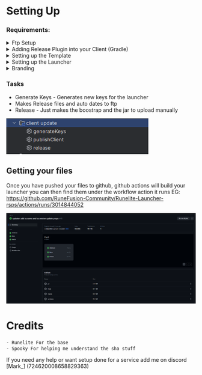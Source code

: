 
# Setting Up

### Requirements:

<details>
  <summary>Ftp Setup</summary>
    Coming Soon
</details>


<details>
  <summary>Adding Release Plugin into your Client (Gradle)</summary>
####  Setting up the release plugin

### settings.gradle.kts

![img_1.png](img_1.png)

Replace 607ee837e2 with the latest version found here https://jitpack.io/#Mark7625/bootstrap-release

### build.gradle

In the Plugin block add 
```Kotlin
  id("com.mark.bootstrap.bootstrap")
```

Under that add

```Kotlin
configure<BootstrapPluginExtension> {
    uploadType.set(com.mark.bootstrap.UploadType.FTP)
    buildType.set("normal")
    customRepo.set("https://assets.illerai.com/LauncherTest/repo")
    passiveMode.set(false)
}
```

And edit the repo like for custom libs you have any. This should be the final result

![img_2.png](img_2.png)

</details>

<details>
  <summary>Setting up the Template</summary>

### Template

At the root of your project make a file called bootstrap.template this will allow the bootstrap save any custom args you wish to use. These are taken from runelite

```json
{
    "clientJvm17Arguments": [
    "-XX:+DisableAttachMechanism",
    "-Xmx812m",
    "-Xss2m",
    "-XX:CompileThreshold=1500"
    ],
    "clientJvm17MacArguments": [
    "-XX:+DisableAttachMechanism",
    "-Xmx812m",
    "-Xss2m",
    "-XX:CompileThreshold=1500",
    "--add-opens=java.desktop/com.apple.eawt=ALL-UNNAMED"
    ],
    "clientJvm9Arguments": [
    "-XX:+DisableAttachMechanism",
    "-Drunelite.launcher.blacklistedDlls=RTSSHooks.dll,RTSSHooks64.dll,NahimicOSD.dll,NahimicMSIOSD.dll,Nahimic2OSD.dll,Nahimic2DevProps.dll,k_fps32.dll,k_fps64.dll,SS2DevProps.dll,SS2OSD.dll,GTIII-OSD64-GL.dll,GTIII-OSD64-VK.dll,GTIII-OSD64.dll",
    "-Xmx812m",
    "-Xss2m",
    "-XX:CompileThreshold=1500"
    ],
    "clientJvmArguments": [
    "-XX:+DisableAttachMechanism",
    "-Xmx812m",
    "-Xss2m",
    "-XX:CompileThreshold=1500",
    "-Xincgc",
    "-XX:+UseConcMarkSweepGC",
    "-XX:+UseParNewGC"
    ],
    "launcherArguments": [
    "-XX:+DisableAttachMechanism",
    "-Drunelite.launcher.nojvm=true",
    "-Xmx812m",
    "-Xss2m",
    "-XX:CompileThreshold=1500",
    "-Xincgc",
    "-XX:+UseConcMarkSweepGC",
    "-XX:+UseParNewGC"
    ],
    "launcherJvm11Arguments": [
    "-XX:+DisableAttachMechanism",
    "-Drunelite.launcher.nojvm=true",
    "-Xmx812m",
    "-Xss2m",
    "-XX:CompileThreshold=1500"
    ],
    "launcherJvm11WindowsArguments": [
    "-XX:+DisableAttachMechanism",
    "-Drunelite.launcher.nojvm=true",
    "-Drunelite.launcher.blacklistedDlls=RTSSHooks.dll,RTSSHooks64.dll,NahimicOSD.dll,NahimicMSIOSD.dll,Nahimic2OSD.dll,Nahimic2DevProps.dll,k_fps32.dll,k_fps64.dll,SS2DevProps.dll,SS2OSD.dll,GTIII-OSD64-GL.dll,GTIII-OSD64-VK.dll,GTIII-OSD64.dll",
    "-Xmx812m",
    "-Xss2m",
    "-XX:CompileThreshold=1500"
    ],
    "launcherJvm17Arguments": [
    "-XX:+DisableAttachMechanism",
    "-Drunelite.launcher.nojvm=true",
    "-Xmx512m",
    "-Xss2m",
    "-XX:CompileThreshold=1500"
    ],
    "launcherJvm17MacArguments": [
    "-XX:+DisableAttachMechanism",
    "-Drunelite.launcher.nojvm=true",
    "-Xmx812m",
    "-Xss2m",
    "-XX:CompileThreshold=1500",
    "--add-opens=java.desktop/com.apple.eawt=ALL-UNNAMED"
    ],
    "launcherJvm17WindowsArguments": [
    "-XX:+DisableAttachMechanism",
    "-Drunelite.launcher.nojvm=true",
    "-Drunelite.launcher.blacklistedDlls=RTSSHooks.dll,RTSSHooks64.dll,NahimicOSD.dll,NahimicMSIOSD.dll,Nahimic2OSD.dll,Nahimic2DevProps.dll,k_fps32.dll,k_fps64.dll,SS2DevProps.dll,SS2OSD.dll,GTIII-OSD64-GL.dll,GTIII-OSD64-VK.dll,GTIII-OSD64.dll",
    "-Xmx812m",
    "-Xss2m",
    "-XX:CompileThreshold=1500"
    ]
}
```
</details>

<details>
  <summary>Setting up the Launcher</summary>

* Once you have added the release plugin into the client
* Copy your launcher.crt that you made  into /resources/net/runelite/launcher/
* Go into launcher.properties And edit the following 
```kotlin
https://assets.illerai.com/LauncherTest/ClientManifest.json
```

Should link should go to a json on your webhost or aws that looks like this 
```json
[
  {
    "name": "Normal",
    "main": "com.telos.Bootstrap",
    "bootstrap": "https://assets.illerai.com/LauncherTest/bootstrap.json",
    "bootstrapsig": "https://assets.illerai.com/LauncherTest/bootstrap.json.sha256",
    "tooltip": "The Latest most stable Client"
  }
]
```

These are the clients that the users can download, if you only have 1 client it will skip
asking the user and download right away, if you have more then 2 clients it will ask what client they would like to play



- Name: The Name of the client,
- Main: This the main run point of the client EG: [net.runelite.client.RuneLite],
- Bootstrap: This is where the bootstrap file of the this client is located
- Bootstrap Sig: This is where the bootstrap Sig file of the this client is located
- Tooltip: This the tooltip that shows when hovering over the button

</details>

<details>
  <summary>Branding</summary>

### Branding
## Names

1) Go into launcher.properties And edit 'runefusion' and links to your server links and name

```kotlin
runelite.launcher.version=${project.version}  
runelite.discord.invite=**https://runelite.net/redirect/launcher/discord**  
runelite.wiki.troubleshooting.link=**https://runelite.net/redirect/launcher/troubleshooting**  
runelite.dnschange.link=https://1.1.1.1/dns/#setup-instructions  
runelite.download.link=https://**runefusion**.net/download/  
runelite.website=https://**runefusion**.net/  
runelite.bootstrap=https://runefusion.s3.eu-west-2.amazonaws.com/bootstrap.json  
runelite.bootstrapsig=https://runefusion.s3.eu-west-2.amazonaws.com/bootstrap.json.sha256  
runelite.name=**RuneFusion**  
runelite.main=net.runelite.client.RuneLite
```

2) Inside Intellij click the root of the project and press CTRL + ALT + R

This will bring this window up

![This is an image](https://i.imgur.com/VqiqIeP.png)

Make sure CC is selected and replace 'RuneFusion' with 'MyCoolName' MAKE SURE ITS CAPS E same with the server name

3) Inside Intellij click the root of the project and press CTRL + ALT + R

Make sure CC is selected and replace 'runefusion' with 'myCoolName' MAKE SURE ITS LOWERCASE E same with the server name

![This is an image](https://i.imgur.com/3uXXxbL.png)

## Icons / Images

1. /app.ico [128x128] [Transparent Background]
2. /app_small.bmp [60x60] [White Background]
3. /left.bmp [164x314] [Any Background]
4. /appimage/app.png [128x128]  [Transparent Background]
5. /osx/app.icns https://img2icnsapp.com/how-to-create-the-best-mac-icons/

## Colors

Inside ColorScheme.java you will where you can edit all your RBG colors

```java
/* The blue color used for the branding's accents */
public static final Color BRAND = new Color(220, 138, 0);

/* The blue color used for the branding's accents, with lowered opacity */
public static final Color BRAND_TRANSPARENT = new Color(220, 138, 0, 120);


public static final Color DARK_GRAY_COLOR = new Color(40, 40, 40);
public static final Color DARKER_GRAY_COLOR = new Color(30, 30, 30);
public static final Color MEDIUM_GRAY_COLOR = new Color(77, 77, 77);

/* The background color of the scrollbar's track */
public static final Color SCROLL_TRACK_COLOR = new Color(25, 25, 25);

/* The color for the red progress bar (used in ge offers, farming tracker, etc)*/
public static final Color PROGRESS_ERROR_COLOR = new Color(230, 30, 30);
```

</details>

### Tasks
- Generate Keys - Generates new keys for the launcher
- Makes Release files and auto dates to ftp
- Release - Just makes the boostrap and the jar to upload manually

![img_3.png](img_3.png)

## Getting your files

Once you have pushed your files to github, github actions will build your launcher you can then find them under the workflow action it runs EG: https://github.com/RuneFusion-Community/Runelite-Launcher-rsps/actions/runs/3014844052

![img.png](img.png)

# Credits
    - Runelite For the base
    - Spooky For helping me understand the sha stuff

If you need any help or want setup done for a service add me on discord [Mark_] (724620008658829363)
